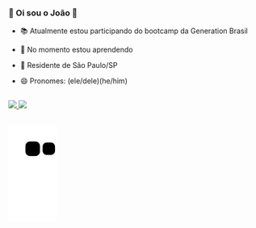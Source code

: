 ### 👋 Oi sou o João 👋

- 📚 Atualmente estou participando do bootcamp da Generation Brasil
- 🌱 No momento estou aprendendo 
- 📍  Residente de São Paulo/SP
- 😄 Pronomes: (ele/dele)(he/him)

  ##

<div>
  <a href="https://github.com/Jprood">
  <img height="130em" src="https://github-readme-stats.vercel.app/api?username=Jprood&show_icons=true&theme=chartreuse-dark&include_all_commits=true&count_private=true"/>
  <img height="130em" src="https://github-readme-stats.vercel.app/api/top-langs/?username=Jprood&layout=compact&langs_count=7&theme=chartreuse-dark"/>
</div>
  
   ##
  
<div> 
 
  ![Snake animation](https://github.com/Jprood/Jprood/blob/output/github-contribution-grid-snake.svg)
 
</div>
